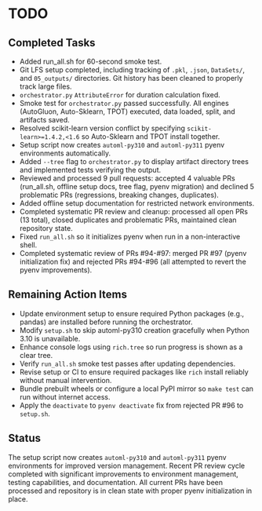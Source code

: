 # TODO

## Completed Tasks
- Added run_all.sh for 60-second smoke test.
- Git LFS setup completed, including tracking of `.pkl`, `.json`, `DataSets/`, and `05_outputs/` directories. Git history has been cleaned to properly track large files.
- `orchestrator.py` `AttributeError` for duration calculation fixed.
- Smoke test for `orchestrator.py` passed successfully. All engines (AutoGluon, Auto-Sklearn, TPOT) executed, data loaded, split, and artifacts saved.
- Resolved scikit-learn version conflict by specifying `scikit-learn>=1.4.2,<1.6` so Auto-Sklearn and TPOT install together.
- Setup script now creates `automl-py310` and `automl-py311` pyenv environments automatically.
- Added `--tree` flag to `orchestrator.py` to display artifact directory trees and implemented tests verifying the output.
- Reviewed and processed 9 pull requests: accepted 4 valuable PRs (run_all.sh, offline setup docs, tree flag, pyenv migration) and declined 5 problematic PRs (regressions, breaking changes, duplicates).
- Added offline setup documentation for restricted network environments.
- Completed systematic PR review and cleanup: processed all open PRs (13 total), closed duplicates and problematic PRs, maintained clean repository state.
- Fixed `run_all.sh` so it initializes pyenv when run in a non-interactive shell.
- Completed systematic review of PRs #94-#97: merged PR #97 (pyenv initialization fix) and rejected PRs #94-#96 (all attempted to revert the pyenv improvements).

## Remaining Action Items

- Update environment setup to ensure required Python packages (e.g., pandas) are installed before running the orchestrator.
- Modify `setup.sh` to skip automl-py310 creation gracefully when Python 3.10 is unavailable.
- Enhance console logs using `rich.tree` so run progress is shown as a clear tree.
- Verify `run_all.sh` smoke test passes after updating dependencies.
- Revise setup or CI to ensure required packages like `rich` install reliably without manual intervention.
- Bundle prebuilt wheels or configure a local PyPI mirror so `make test` can run without internet access.
- Apply the `deactivate` to `pyenv deactivate` fix from rejected PR #96 to `setup.sh`.

## Status

The setup script now creates `automl-py310` and `automl-py311` pyenv environments for improved version management. Recent PR review cycle completed with significant improvements to environment management, testing capabilities, and documentation. All current PRs have been processed and repository is in clean state with proper pyenv initialization in place.

